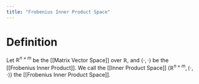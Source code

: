 ```yaml
---
title: "Frobenius Inner Product Space"
---
```


# Definition
 Let $\mathbb{R}^{n \times m}$ be the [[Matrix Vector Space]] over $\mathbb{R}$, and $\langle \cdot, \cdot \rangle$ be the [[Frobenius Inner Product]]. We call the [[Inner Product Space]] $(\mathbb{R}^{n \times m}, \langle \cdot, \cdot \rangle)$ the [[Frobenius Inner Product Space]].